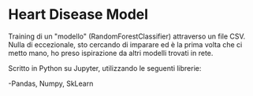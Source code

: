 # Heart Disease Model

Training di un "modello" (RandomForestClassifier) attraverso un file CSV.
Nulla di eccezionale, sto cercando di imparare ed è la prima volta che ci metto mano, ho preso ispirazione da altri modelli trovati in rete.

Scritto in Python su Jupyter, utilizzando le seguenti librerie:

-Pandas, Numpy, SkLearn
